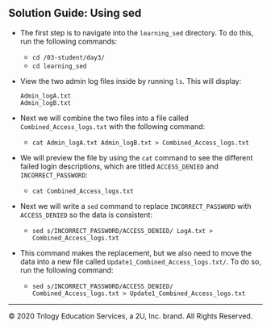 ## Solution Guide: Using sed 

- The first step is to navigate into the `learning_sed` directory. To do this, run the following commands:
 
  - `cd /03-student/day3/`
  - `cd learning_sed`
       
- View the two admin log files inside by running `ls`. This will display:   
    ```
    Admin_logA.txt 
    Admin_logB.txt 
    ```
- Next we will combine the two files into a file called `Combined_Access_logs.txt` with the following command:

  - `cat Admin_logA.txt Admin_logB.txt > Combined_Access_logs.txt`

- We will preview the file by using the `cat` command to see the different failed login descriptions, which are titled `ACCESS_DENIED` and `INCORRECT_PASSWORD`:

   - `cat Combined_Access_logs.txt`
           
- Next we will write a `sed` command to replace  `INCORRECT_PASSWORD` with `ACCESS_DENIED` so the data is consistent:    


  - `sed s/INCORRECT_PASSWORD/ACCESS_DENIED/ LogA.txt > Combined_Access_logs.txt`

          
- This command makes the replacement, but we also need to move the data into a new file called `Update1_Combined_Access_logs.txt/`. To do so, run the following command:

  - `sed s/INCORRECT_PASSWORD/ACCESS_DENIED/ Combined_Access_logs.txt > Update1_Combined_Access_logs.txt`

---
© 2020 Trilogy Education Services, a 2U, Inc. brand. All Rights Reserved.
